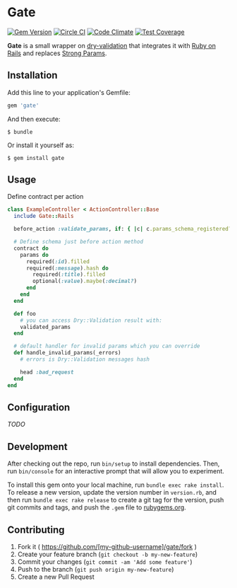 # Gate

[![Gem Version](https://badge.fury.io/rb/gate.svg)](http://badge.fury.io/rb/gate)
[![Circle CI](https://circleci.com/gh/monterail/gate.svg?style=shield)](https://circleci.com/gh/monterail/gate)
[![Code Climate](https://codeclimate.com/github/monterail/gate/badges/gpa.svg)](https://codeclimate.com/github/monterail/gate)
[![Test Coverage](https://codeclimate.com/github/monterail/gate/badges/coverage.svg)](https://codeclimate.com/github/monterail/gate/coverage)

**Gate** is a small wrapper on [dry-validation](http://dry-rb.org/gems/dry-validation/) that integrates it with [Ruby on Rails](https://rubyonrails.org/) and replaces [Strong Params](http://api.rubyonrails.org/classes/ActionController/Parameters.html).

## Installation

Add this line to your application's Gemfile:

```ruby
gem 'gate'
```

And then execute:

    $ bundle

Or install it yourself as:

    $ gem install gate

## Usage

Define contract per action

```ruby
class ExampleController < ActionController::Base
  include Gate::Rails

  before_action :validate_params, if: { |c| c.params_schema_registered? }

  # Define schema just before action method
  contract do
    params do
      required(:id).filled
      required(:message).hash do
        required(:title).filled
        optional(:value).maybe(:decimal?)
      end
    end
  end

  def foo
    # you can access Dry::Validation result with:
    validated_params
  end

  # default handler for invalid params which you can override
  def handle_invalid_params(_errors)
    # errors is Dry::Validation messages hash

    head :bad_request
  end
end
```

## Configuration

*TODO*

## Development

After checking out the repo, run `bin/setup` to install dependencies. Then, run `bin/console` for an interactive prompt that will allow you to experiment.

To install this gem onto your local machine, run `bundle exec rake install`. To release a new version, update the version number in `version.rb`, and then run `bundle exec rake release` to create a git tag for the version, push git commits and tags, and push the `.gem` file to [rubygems.org](https://rubygems.org).

## Contributing

1. Fork it ( https://github.com/[my-github-username]/gate/fork )
2. Create your feature branch (`git checkout -b my-new-feature`)
3. Commit your changes (`git commit -am 'Add some feature'`)
4. Push to the branch (`git push origin my-new-feature`)
5. Create a new Pull Request
